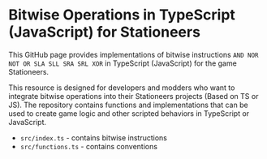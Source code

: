 # Bitwise Operations in TypeScript (JavaScript) for Stationeers

This GitHub page provides implementations of bitwise instructions `AND NOR NOT OR SLA SLL SRA SRL XOR` in TypeScript (JavaScript) for the game Stationeers.

This resource is designed for developers and modders who want to integrate bitwise operations into their Stationeers projects (Based on TS or JS). The repository contains functions and implementations that can be used to create game logic and other scripted behaviors in TypeScript or JavaScript.

-   `src/index.ts` - contains bitwise instructions
-   `src/functions.ts` - contains conventions
